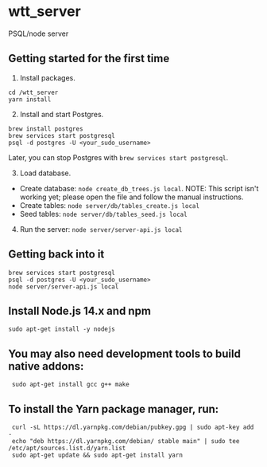 # wtt_server

PSQL/node server

## Getting started for the first time

1. Install packages.

```
cd /wtt_server
yarn install
```

2. Install and start Postgres.

```
brew install postgres
brew services start postgresql
psql -d postgres -U <your_sudo_username>
```

Later, you can stop Postgres with `brew services start postgresql`.

3. Load database.

- Create database: `node create_db_trees.js local`. NOTE: This script isn't working yet; please open the file and follow the manual instructions.
- Create tables: `node server/db/tables_create.js local`
- Seed tables: `node server/db/tables_seed.js local`

4. Run the server: `node server/server-api.js local`

## Getting back into it

```
brew services start postgresql
psql -d postgres -U <your_sudo_username>
node server/server-api.js local
```

## Install Node.js 14.x and npm

```
sudo apt-get install -y nodejs
```

## You may also need development tools to build native addons:

     sudo apt-get install gcc g++ make

## To install the Yarn package manager, run:

     curl -sL https://dl.yarnpkg.com/debian/pubkey.gpg | sudo apt-key add -
     echo "deb https://dl.yarnpkg.com/debian/ stable main" | sudo tee /etc/apt/sources.list.d/yarn.list
     sudo apt-get update && sudo apt-get install yarn
